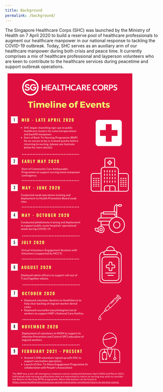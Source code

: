 ```yaml
---
title: Background
permalink: /background/
---
```

The Singapore Healthcare Corps (SHC) was launched by the Ministry of Health on 7 April 2020 to build a reserve pool of healthcare professionals to augment our healthcare manpower in our national response to tackling the COVID-19 outbreak. Today, SHC serves as an auxiliary arm of our healthcare manpower during both crisis and peace time. It currently comprises a mix of healthcare professional and layperson volunteers who are keen to contribute to the healthcare services during peacetime and support outbreak operations.

 
![Alt text for image on Isomer site](/images/SHC%20Milestone%20edm.png)